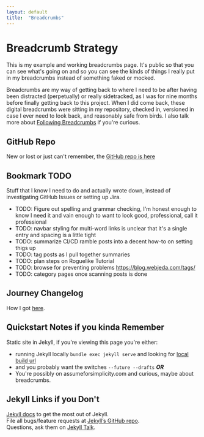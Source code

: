 ```yaml
---
layout: default
title:  "Breadcrumbs"
---
```


# Breadcrumb Strategy
This is my example and working breadcrumbs page. It's public so that you can see what's going on and so you can see the kinds of things I really put in my breadcrumbs instead of something faked or mocked.

Breadcrumbs are my way of getting back to where I need to be after having been distracted (perpetually) or really sidetracked, as I was for nine months before finally getting back to this project. When I did come back, these digital breadcrumbs were sitting in my repository, checked in, versioned in case I ever need to look back, and reasonably safe from birds. I also talk more about [Following Breadcrumbs](/following-breadcrumbs) if you're curious.

## GitHub Repo
New or lost or just can't remember, the [GitHub repo is here](https://github.com/jr101dallas/jr101dallas.github.io)

## Bookmark TODO
Stuff that I know I need to do and actually wrote down, instead of investigating GitHub Issues or setting up Jira.
* TODO: Figure out spelling and grammar checking, I'm honest enough to know I need it and vain enough to want to look good, professional, call it professional
* TODO: navbar styling for multi-word links is unclear that it's a single entry and spacing is a little tight
* TODO: summarize CI/CD ramble posts into a decent how-to on setting thigs up
* TODO: tag posts as I pull together summaries
* TODO: plan steps on Roguelike Tutorial
* TODO: browse for preventing problems https://blog.webjeda.com/tags/
* TODO: category pages once scanning posts is done

## Journey Changelog
How I got [here](/breadcrumbs/journey.html).

## Quickstart Notes if you kinda Remember
Static site in Jekyll, if you're viewing this page you're either:  
* running Jekyll locally ```bundle exec jekyll serve``` and looking for [local build url](http://127.0.0.1:4000)
* and you probably want the switches ```--future --drafts```
***OR***
* You're possibly on assumeforsimplicity.com and curious, maybe about breadcrumbs.

## Jekyll Links if you Don't
[Jekyll docs][jekyll-docs] to get the most out of Jekyll.  
File all bugs/feature requests at [Jekyll’s GitHub repo][jekyll-gh].  
Questions, ask them on [Jekyll Talk][jekyll-talk].  

[jekyll-docs]: https://jekyllrb.com/docs/home
[jekyll-gh]:   https://github.com/jekyll/jekyll
[jekyll-talk]: https://talk.jekyllrb.com/